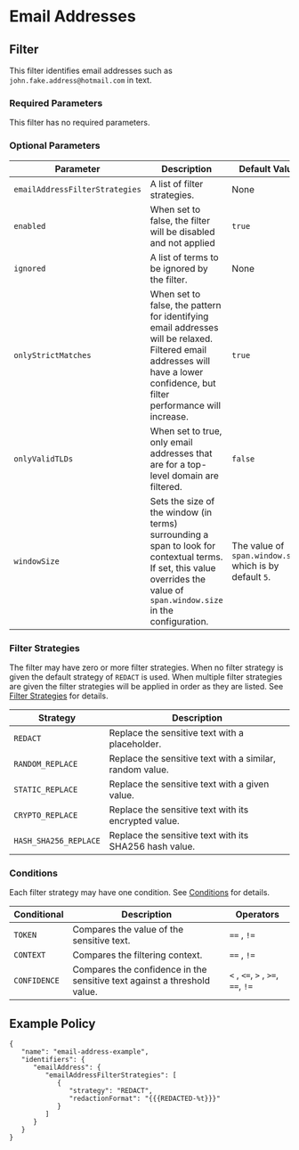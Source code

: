 # Email Addresses

## Filter

This filter identifies email addresses such as `john.fake.address@hotmail.com` in text.

### Required Parameters

This filter has no required parameters.

### Optional Parameters

| Parameter                      | Description                                                                                                                                                                  | Default Value |
|--------------------------------|------------------------------------------------------------------------------------------------------------------------------------------------------------------------------|---------------|
| `emailAddressFilterStrategies` | A list of filter strategies.                                                                                                                                                 | None          |
| `enabled`                      | When set to false, the filter will be disabled and not applied                                                                                                               | `true`        |
| `ignored`                      | A list of terms to be ignored by the filter.                                                                                                                                 | None          |
| `onlyStrictMatches`            | When set to false, the pattern for identifying email addresses will be relaxed. Filtered email addresses will have a lower confidence, but filter performance will increase. | `true`        |
| `onlyValidTLDs`                | When set to true, only email addresses that are for a top-level domain are filtered.                                                                                         | `false`       |
| `windowSize`          | Sets the size of the window (in terms) surrounding a span to look for contextual terms. If set, this value overrides the value of `span.window.size` in the configuration. | The value of `span.window.size` which is by default `5`. |

### Filter Strategies

The filter may have zero or more filter strategies. When no filter strategy is given the default strategy of `REDACT` is
used. When multiple filter strategies are given the filter strategies will be applied in order as they are listed.
See [Filter Strategies](#filter-strategies) for details.

| Strategy              | Description                                              |
|-----------------------|----------------------------------------------------------|
| `REDACT`              | Replace the sensitive text with a placeholder.           |
| `RANDOM_REPLACE`      | Replace the sensitive text with a similar, random value. |
| `STATIC_REPLACE`      | Replace the sensitive text with a given value.           |
| `CRYPTO_REPLACE`      | Replace the sensitive text with its encrypted value.     |
| `HASH_SHA256_REPLACE` | Replace the sensitive text with its SHA256 hash value.   |

### Conditions

Each filter strategy may have one condition. See [Conditions](#conditions) for details.

| Conditional  | Description                                                              | Operators                          |
|--------------|--------------------------------------------------------------------------|------------------------------------|
| `TOKEN`      | Compares the value of the sensitive text.                                | `==` , `!=`                        |
| `CONTEXT`    | Compares the filtering context.                                          | `==` , `!=`                        |
| `CONFIDENCE` | Compares the confidence in the sensitive text against a threshold value. | `<` , `<=`, `>` , `>=`, `==`, `!=` |

## Example Policy

```
{
   "name": "email-address-example",
   "identifiers": {
      "emailAddress": {
         "emailAddressFilterStrategies": [
            {
               "strategy": "REDACT",
               "redactionFormat": "{{{REDACTED-%t}}}"
            }
         ]
      }
   }
}
```
